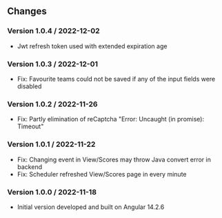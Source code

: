 ## Changes

### Version 1.0.4 / 2022-12-02

* Jwt refresh token used with extended expiration age

### Version 1.0.3 / 2022-12-01

* Fix: Favourite teams could not be saved if any of the input fields were disabled

### Version 1.0.2 / 2022-11-26

* Fix: Partly elimination of reCaptcha "Error: Uncaught (in promise): Timeout"

### Version 1.0.1 / 2022-11-22

* Fix: Changing event in View/Scores may throw Java convert error in backend
* Fix: Scheduler refreshed View/Scores page in every minute

### Version 1.0.0 / 2022-11-18

* Initial version developed and built on Angular 14.2.6

